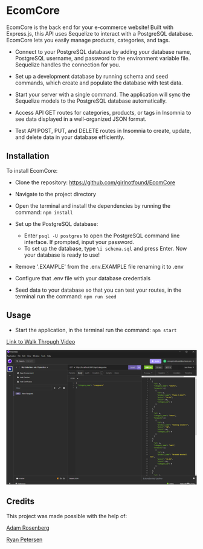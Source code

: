 # EcomCore

EcomCore is the back end for your e-commerce website! Built with Express.js, this API uses Sequelize to interact with a PostgreSQL database. EcomCore lets you easily manage products, categories, and tags. 

- Connect to your PostgreSQL database by adding your database name, PostgreSQL username, and password to the environment variable file. Sequelize handles the connection for you.

- Set up a development database by running schema and seed commands, which create and populate the database with test data.

- Start your server with a single command. The application will sync the Sequelize models to the PostgreSQL database automatically.

-  Access API GET routes for categories, products, or tags in Insomnia to see data displayed in a well-organized JSON format.

- Test API POST, PUT, and DELETE routes in Insomnia to create, update, and delete data in your database efficiently.

## Installation

To install EcomCore:

- Clone the repository: https://github.com/girlnotfound/EcomCore

- Navigate to the project directory

- Open the terminal and install the dependencies by running the command: `npm install`

- Set up the PostgreSQL database:

  - Enter `psql -U postgres` to open the PostgreSQL command line interface. If prompted, input your password.
  - To set up the database, type `\i schema.sql` and press Enter.
  Now your database is ready to use!

- Remove '.EXAMPLE' from the .env.EXAMPLE file renaming it to .env

- Configure that .env file with your database credentials

- Seed data to your database so that you can test your routes, in the terminal run the command: `npm run seed`

## Usage

- Start the application, in the terminal run the command: `npm start`

[Link to Walk Through Video](https://app.screencastify.com/v3/watch/Q1HNtpZSEf2izyvmu67U)

![Screenshot of EcomCore](./images/Screenshot-EcomCore.png)

## Credits

This project was made possible with the help of:

[Adam Rosenberg](https://github.com/AcoderRose)

[Ryan Petersen](https://github.com/RyanPetersen-89)